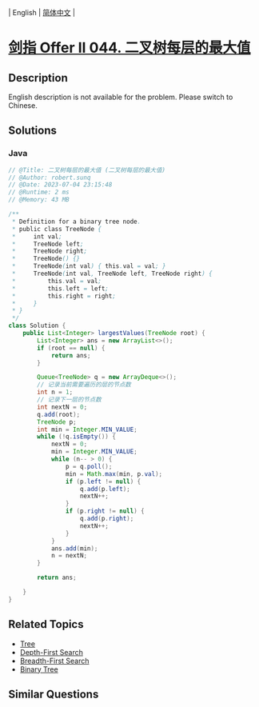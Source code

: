 
| English | [简体中文](README.md) |

# [剑指 Offer II 044. 二叉树每层的最大值](https://leetcode.cn//problems/hPov7L/)

## Description

<p>English description is not available for the problem. Please switch to Chinese.</p>


## Solutions


### Java

```Java
// @Title: 二叉树每层的最大值 (二叉树每层的最大值)
// @Author: robert.sunq
// @Date: 2023-07-04 23:15:48
// @Runtime: 2 ms
// @Memory: 43 MB

/**
 * Definition for a binary tree node.
 * public class TreeNode {
 *     int val;
 *     TreeNode left;
 *     TreeNode right;
 *     TreeNode() {}
 *     TreeNode(int val) { this.val = val; }
 *     TreeNode(int val, TreeNode left, TreeNode right) {
 *         this.val = val;
 *         this.left = left;
 *         this.right = right;
 *     }
 * }
 */
class Solution {
    public List<Integer> largestValues(TreeNode root) {
        List<Integer> ans = new ArrayList<>();
        if (root == null) {
            return ans;
        }

        Queue<TreeNode> q = new ArrayDeque<>();
        // 记录当前需要遍历的层的节点数
        int n = 1;
        // 记录下一层的节点数
        int nextN = 0;
        q.add(root);
        TreeNode p;
        int min = Integer.MIN_VALUE;
        while (!q.isEmpty()) {
            nextN = 0;
            min = Integer.MIN_VALUE;
            while (n-- > 0) {
                p = q.poll();
                min = Math.max(min, p.val);
                if (p.left != null) {
                    q.add(p.left);
                    nextN++;
                }
                if (p.right != null) {
                    q.add(p.right);
                    nextN++;
                }
            }
            ans.add(min);
            n = nextN;
        }

        return ans;

    }
}
```



## Related Topics

- [Tree](https://leetcode.cn//tag/tree)
- [Depth-First Search](https://leetcode.cn//tag/depth-first-search)
- [Breadth-First Search](https://leetcode.cn//tag/breadth-first-search)
- [Binary Tree](https://leetcode.cn//tag/binary-tree)

## Similar Questions



